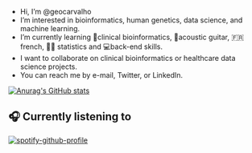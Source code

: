 - Hi, I’m @geocarvalho
- I’m interested in bioinformatics, human genetics, data science, and machine learning.
- I’m currently learning 🧬clinical bioinformatics, 🎸acoustic guitar, 🇫🇷french, 👨‍🏫 statistics and 💻back-end skills.
- I want to collaborate on clinical bioinformatics or healthcare data science projects.
- You can reach me by e-mail, Twitter, or LinkedIn.

[![Anurag's GitHub stats](https://github-readme-stats.vercel.app/api?username=geocarvalho)](https://github.com/anuraghazra/github-readme-stats)

## :headphones: Currently listening to 

[![spotify-github-profile](https://spotify-github-profile.vercel.app/api/view?uid=geopandah&cover_image=true&theme=default&show_offline=false&background_color=121212&interchange=false&bar_color=924eb1&bar_color_cover=true)](https://spotify-github-profile.vercel.app/api/view?uid=geopandah&redirect=true)
</p>
<!---
geocarvalho/geocarvalho is a ✨ special ✨ repository because its `README.md` (this file) appears on your GitHub profile.
You can click the Preview link to take a look at your changes.
--->
